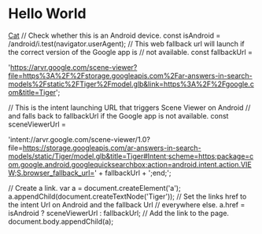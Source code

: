 <html>
<body>
<h1>Hello World</h1>
<a href="intent://arvr.google.com/scene-viewer/1.0?file=https://github.com/mikedriessen/AR_Test/raw/master/3DModel/CATlowpolyCockpitTest.glb#Intent;scheme=https;package=com.google.android.googlequicksearchbox;action=android.intent.action.VIEW;S.browser_fallback_url=https://developers.google.com/ar;end;">Cat</a>
// Check whether this is an Android device.
const isAndroid = /android/i.test(navigator.userAgent);
// This web fallback url will launch if the correct version of the Google app is
// not available.
const fallbackUrl =

'https://arvr.google.com/scene-viewer?file=https%3A%2F%2Fstorage.googleapis.com%2Far-answers-in-search-models%2Fstatic%2FTiger%2Fmodel.glb&link=https%3A%2F%2Fgoogle.com&title=Tiger';

// This is the intent launching URL that triggers Scene Viewer on Android
// and falls back to fallbackUrl if the Google app is not available.
const sceneViewerUrl =

'intent://arvr.google.com/scene-viewer/1.0?file=https://storage.googleapis.com/ar-answers-in-search-models/static/Tiger/model.glb&title=Tiger#Intent;scheme=https;package=com.google.android.googlequicksearchbox;action=android.intent.action.VIEW;S.browser_fallback_url=' +
    fallbackUrl + ';end;';

// Create a link.
var a = document.createElement('a');
a.appendChild(document.createTextNode('Tiger'));
// Set the links href to the intent Url on Android and the fallback Url
// everywhere else.
a.href = isAndroid ? sceneViewerUrl : fallbackUrl;
// Add the link to the page.
document.body.appendChild(a);
<model-viewer ar alt="A 3D model of a cat(erpillar)." src="3DModel/CATlowpolyCockpitTest.glb"></model-viewer>
</body>
</html>
